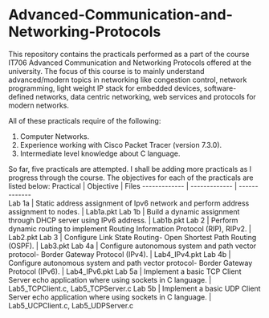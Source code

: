 # Advanced-Communication-and-Networking-Protocols

This repository contains the practicals performed as a part of the course IT706 Advanced Communication and Networking Protocols offered at the university. The focus of this course is to mainly understand advanced/modern topics in networking like congestion control, network programming, light weight IP stack for embedded devices, software-defined networks, data centric networking, web services and protocols for modern networks.

All of these practicals require of the following:
1. Computer Networks.
2. Experience working with Cisco Packet Tracer (version 7.3.0).
3. Intermediate level knowledge about C language.

So far, five practicals are attempted. I shall be adding more practicals as I progress through the course. The objectives for each of the practicals are listed below:
Practical     | Objective                                                                                   | Files
------------- | -------------                                                                               | -------------    
Lab 1a        | Static address assignment of Ipv6 network and perform address assignment to nodes.          | Lab1a.pkt
Lab 1b        | Build a dynamic assignment through DHCP server using IPv6 address.                          | Lab1b.pkt
Lab 2         | Perform dynamic routing to implement Routing Information Protocol (RIP), RIPv2.             | Lab2.pkt
Lab 3         | Configure Link State Routing- Open Shortest Path Routing (OSPF).                            | Lab3.pkt
Lab 4a        | Configure autonomous system and path vector protocol- Border Gateway Protocol (IPv4).       | Lab4_IPv4.pkt
Lab 4b        | Configure autonomous system and path vector protocol- Border Gateway Protocol (IPv6).       | Lab4_IPv6.pkt
Lab 5a        | Implement a basic TCP Client Server echo application where using sockets in C language.     | Lab5_TCPClient.c, Lab5_TCPServer.c
Lab 5b        | Implement a basic UDP Client Server echo application where using sockets in C language.     | Lab5_UCPClient.c, Lab5_UDPServer.c
